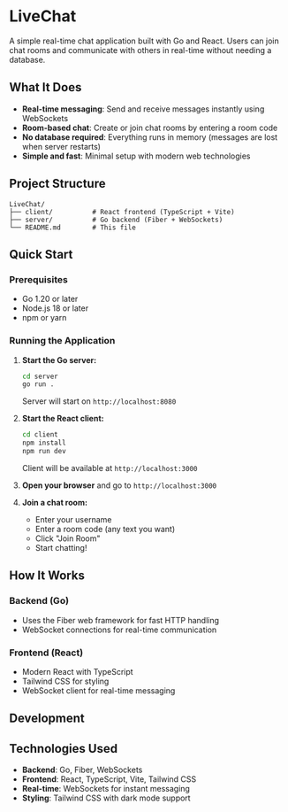 # LiveChat

A simple real-time chat application built with Go and React. Users can join chat
rooms and communicate with others in real-time without needing a database.

## What It Does

- **Real-time messaging**: Send and receive messages instantly using WebSockets
- **Room-based chat**: Create or join chat rooms by entering a room code
- **No database required**: Everything runs in memory (messages are lost when
  server restarts)
- **Simple and fast**: Minimal setup with modern web technologies

## Project Structure

```
LiveChat/
├── client/          # React frontend (TypeScript + Vite)
├── server/          # Go backend (Fiber + WebSockets)
└── README.md        # This file
```

## Quick Start

### Prerequisites

- Go 1.20 or later
- Node.js 18 or later
- npm or yarn

### Running the Application

1. **Start the Go server:**

   ```bash
   cd server
   go run .
   ```

   Server will start on `http://localhost:8080`

2. **Start the React client:**

   ```bash
   cd client
   npm install
   npm run dev
   ```

   Client will be available at `http://localhost:3000`

3. **Open your browser** and go to `http://localhost:3000`

4. **Join a chat room:**
   - Enter your username
   - Enter a room code (any text you want)
   - Click "Join Room"
   - Start chatting!

## How It Works

### Backend (Go)

- Uses the Fiber web framework for fast HTTP handling
- WebSocket connections for real-time communication

### Frontend (React)

- Modern React with TypeScript
- Tailwind CSS for styling
- WebSocket client for real-time messaging

## Development

## Technologies Used

- **Backend**: Go, Fiber, WebSockets
- **Frontend**: React, TypeScript, Vite, Tailwind CSS
- **Real-time**: WebSockets for instant messaging
- **Styling**: Tailwind CSS with dark mode support

